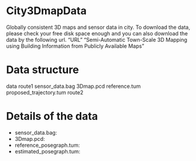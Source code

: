 # City3DmapData

Globally consistent 3D maps and sensor data in city.
To download the data, please check your free disk space enough and you can also download the data by the following url.
“URL”
“Semi-Automatic Town-Scale 3D Mapping using Building Information from Publicly Available Maps”

# Data structure
data
route1
sensor_data.bag 
3Dmap.pcd
reference.tum 
proposed_trajectory.tum
route2

# Details of the data
-	sensor_data.bag:
-	3Dmap.pcd:
-	reference_posegraph.tum:
-	estimated_posegraph.tum:
